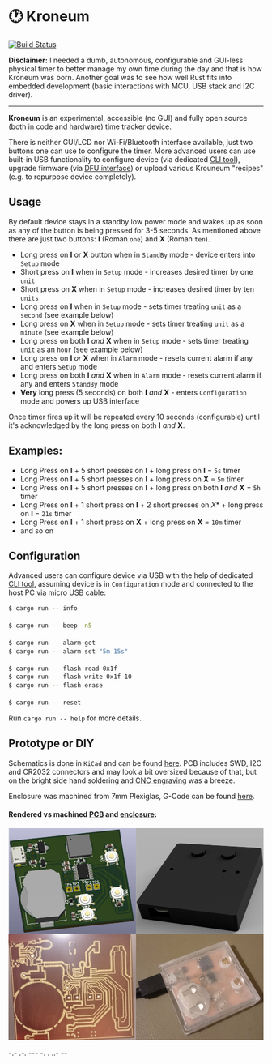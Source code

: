 # 🕐 Kroneum

[![Build Status](https://travis-ci.org/azasypkin/kroneum.svg?branch=master)](https://travis-ci.org/azasypkin/kroneum)

**Disclaimer:** I needed a dumb, autonomous, configurable and GUI-less physical timer to better manage my own time during the day and that is how Kroneum was born. 
Another goal was to see how well Rust fits into embedded development (basic interactions with MCU, USB stack and I2C driver).

------------------------

**Kroneum** is an experimental, accessible (no GUI) and fully open source (both in code and hardware) time tracker device.

There is neither GUI/LCD nor Wi-Fi/Bluetooth interface available, just two buttons one can use to configure the timer. More advanced users can use built-in USB functionality
to configure device (via dedicated [CLI tool](./sw/cli)), upgrade firmware (via [DFU interface](./sw/firmware/README.md)) or upload various Krouneum "recipes" (e.g. to repurpose device completely).

## Usage

By default device stays in a standby low power mode and wakes up as soon as any of the button is being pressed for 3-5 seconds. As mentioned above there are just two buttons: **Ⅰ** (Roman `one`) and **Ⅹ** (Roman `ten`).

* Long press on **Ⅰ** or **Ⅹ** button when in `StandBy` mode - device enters into `Setup` mode
* Short press on **Ⅰ** when in `Setup` mode - increases desired timer by one `unit`
* Short press on **Ⅹ** when in `Setup` mode - increases desired timer by ten `units`
* Long press on **Ⅰ** when in `Setup` mode - sets timer treating `unit` as a `second` (see example below)
* Long press on **Ⅹ** when in `Setup` mode - sets timer treating `unit` as a `minute` (see example below)
* Long press on both **Ⅰ** *and* **Ⅹ** when in `Setup` mode - sets timer treating `unit` as an `hour` (see example below)
* Long press on **Ⅰ** *or* **Ⅹ** when in `Alarm` mode - resets current alarm if any and enters `Setup` mode
* Long press on both **Ⅰ** *and* **Ⅹ** when in `Alarm` mode - resets current alarm if any and enters `StandBy` mode
* **Very** long press (5 seconds) on both **Ⅰ** *and* **Ⅹ** - enters `Configuration` mode and powers up USB interface

Once timer fires up it will be repeated every 10 seconds (configurable) until it's acknowledged by the long press on both **Ⅰ** *and* **Ⅹ**.

## Examples:

* Long Press on **Ⅰ** + 5 short presses on **Ⅰ** + long press on **Ⅰ** = `5s` timer
* Long Press on **Ⅰ** + 5 short presses on **Ⅰ** + long press on **Ⅹ** = `5m` timer
* Long Press on **Ⅰ** + 5 short presses on **Ⅰ** + long press on both **Ⅰ** *and* **Ⅹ** = `5h` timer
* Long Press on **Ⅰ** + 1 short press on **Ⅰ** + 2 short presses on *Ⅹ** + long press on **Ⅰ** = `21s` timer
* Long Press on **Ⅰ** + 1 short press on **Ⅹ** + long press on **Ⅹ** = `10m` timer
* and so on

## Configuration

Advanced users can configure device via USB with the help of dedicated [CLI tool](./sw/cli), assuming device is in `Configuration` mode and
connected to the host PC via micro USB cable:

```bash
$ cargo run -- info

$ cargo run -- beep -n5

$ cargo run -- alarm get
$ cargo run -- alarm set "5m 15s"

$ cargo run -- flash read 0x1f
$ cargo run -- flash write 0x1f 10
$ cargo run -- flash erase

$ cargo run -- reset

```

Run `cargo run -- help` for more details.

## Prototype or DIY

Schematics is done in `KiCad` and can be found [here](./hw/pcb/Rev_0.3). PCB includes SWD, I2C and CR2032 connectors and may look a bit
oversized because of that, but on the bright side hand soldering and [CNC engraving](./hw/pcb/Rev_0.3/cnc) was a breeze.

Enclosure was machined from 7mm Plexiglas, G-Code can be found [here](./hw/pcb/Rev_0.3/cnc).

#### Rendered vs machined [PCB](./hw/pcb/Rev_0.3/demo) and [enclosure](./hw/enclosure/Rev_0.3/demo):

![enclosure](./hw/enclosure/Rev_0.3/demo/full.png)

-.- .-. --- -. . ..- --

